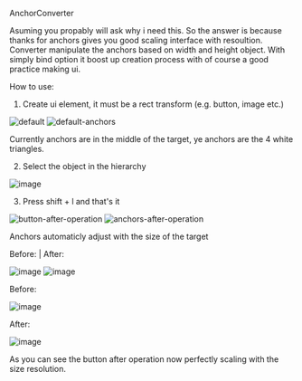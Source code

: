 AnchorConverter

Asuming you propably will ask why i need this. 
So the answer is because thanks for anchors gives you good scaling interface with resoultion.
Converter manipulate the anchors based on width and height object. With simply bind option it boost up creation process with of course a good practice making ui. 

How to use: 
1. Create ui element, it must be a rect transform (e.g. button, image etc.)
    
![default](https://github.com/user-attachments/assets/a00ce957-e3f8-4096-a1a3-70e03bb6e9c2) ![default-anchors ](https://github.com/user-attachments/assets/aa9c7736-2e20-43eb-b823-2c2fbcfcb8f0)

Currently anchors are in the middle of the target, ye anchors are the 4 white triangles. 

2. Select the object in the hierarchy

![image](https://github.com/user-attachments/assets/309b38b8-a620-4bba-8747-0265e2af07e8)

3. Press shift + l and that's it

![button-after-operation](https://github.com/user-attachments/assets/eaa4aec4-7429-4b29-8cd4-2f882fc53add) ![anchors-after-operation](https://github.com/user-attachments/assets/1b75f458-49da-4c1b-b601-2c3ef6b1f4e0)

Anchors automaticly adjust with the size of the target 

Before: | After:

![image](https://github.com/user-attachments/assets/55175f90-b623-4941-a1d2-dad25b2c4b92) ![image](https://github.com/user-attachments/assets/6b545728-1b40-4409-b879-31ec4d39418f)

Before:

![image](https://github.com/user-attachments/assets/18badc89-285a-4c16-8ec6-d773b99443a9)

After:

![image](https://github.com/user-attachments/assets/fa9db58f-26d6-4774-b9e1-1a314137ae94)

As you can see the button after operation now perfectly scaling with the size resolution.
